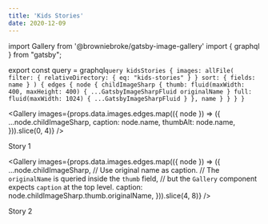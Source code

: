 ```yaml
---
title: 'Kids Stories'
date: 2020-12-09
---
```


import Gallery from '@browniebroke/gatsby-image-gallery'
import { graphql } from "gatsby";

export const query = graphql`query kidsStories { images: allFile( filter: { relativeDirectory: { eq: "kids-stories" } } sort: { fields: name } ) { edges { node { childImageSharp { thumb: fluid(maxWidth: 400, maxHeight: 400) { ...GatsbyImageSharpFluid originalName } full: fluid(maxWidth: 1024) { ...GatsbyImageSharpFluid } }, name } } } }`

<Gallery images={props.data.images.edges.map(({ node }) => ({
...node.childImageSharp,
caption: node.name,
thumbAlt: node.name,
})).slice(0, 4)} />

Story 1

<Gallery images={props.data.images.edges.map(({ node }) => ({
...node.childImageSharp,
// Use original name as caption.
// The `originalName` is queried inside the `thumb` field,
// but the `Gallery` component expects `caption` at the top level.
caption: node.childImageSharp.thumb.originalName,
})).slice(4, 8)} />

Story 2
